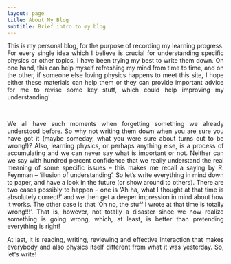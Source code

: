 ```yaml
---
layout: page
title: About My Blog
subtitle: Brief intro to my blog
---
```


<p style='text-align: justify;'>
This is my personal blog, for the purpose of recording my learning progress.
For every single idea which I believe is crucial for understanding specific physics or other topics,
I have been trying my best to write them down. On one hand, this can help myself refreshing my mind from time to time,
and on the other, if someone else loving physics happens to meet this site,
I hope either these materials can help them or they can provide important advice for me to revise some key stuff, which could help improving my understanding!
</p>

<br />

<p style='text-align: justify;'>
We all have such moments when forgetting something we already understood before.
So why not writing them down when you are sure you have got it (maybe someday, what you were sure about turns out to be wrong!)?
Also, learning physics, or perhaps anything else, is a process of accumulating and we can never say what is important or not.
Neither can we say with hundred percent confidence that we really understand the real meaning of some specific issues – 
this makes me recall a saying by R. Feynman – ‘illusion of understanding’. So let’s write everything in mind down to paper,
and have a look in the future (or show around to others). There are two cases possibly to happen – 
one is ‘Ah ha, what I thought at that time is absolutely correct!’ and we then get a deeper impression in mind about how it works.
The other case is that ‘Oh no, the stuff I wrote at that time is totally wrong!!!’.
That is, however, not totally a disaster since we now realize something is going wrong, which, at least, is better than pretending everything is right!
</p>

<p style='text-align: justify;'>
At last, it is reading, writing, reviewing and effective interaction that makes everybody and also physics itself different from what it was yesterday. So, let's write!
</p>
